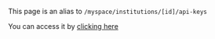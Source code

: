 This page is an alias to `/myspace/institutions/[id]/api-keys`

You can access it by [clicking here](/front/pages/myspace/institutions/[id]/api-keys.vue)
